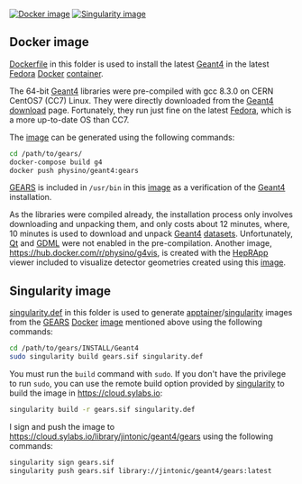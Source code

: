 [![Docker image](https://img.shields.io/badge/Docker-image-orange?style=flat)](https://hub.docker.com/r/physino/geant4)
[![Singularity image](https://img.shields.io/badge/Singularity-image-yellow?style=flat)](https://cloud.sylabs.io/library/jintonic/geant4/gears)

## Docker image

[Dockerfile](Dockerfile) in this folder is used to install the latest [Geant4][] in the latest [Fedora][] [Docker][] [container][].

The 64-bit [Geant4][] libraries were pre-compiled with gcc 8.3.0 on CERN CentOS7 (CC7) Linux. They were directly downloaded from the [Geant4][] [download][] page. Fortunately, they run just fine on the latest [Fedora][], which is a more up-to-date OS than CC7.

The [image][] can be generated using the following commands:

```sh
cd /path/to/gears/
docker-compose build g4
docker push physino/geant4:gears
```

[GEARS][] is included in `/usr/bin` in this [image][] as a verification of the [Geant4][] installation.

As the libraries were compiled already, the installation process only involves downloading and unpacking them, and only costs about 12 minutes, where, 10 minutes is used to download and unpack [Geant4][] [datasets][download]. Unfortunately, [Qt][] and [GDML][] were not enabled in the pre-compilation. Another image, <https://hub.docker.com/r/physino/g4vis>, is created with the [HepRApp][] viewer included to visualize detector geometries created using this [image][].

[Geant4]: https://geant4.web.cern.ch
[Fedora]: https://hub.docker.com/_/fedora
[Docker]: https://www.docker.com
[container]: https://www.docker.com/resources/what-container
[download]: https://geant4.web.cern.ch/support/download
[GEARS]: https://github.com/jintonic/gears
[image]: https://hub.docker.com/r/physino/geant4
[Qt]: https://geant4-userdoc.web.cern.ch/UsersGuides/ForApplicationDeveloper/html/Visualization/visdrivers.html#qt
[GDML]: https://geant4-userdoc.web.cern.ch/UsersGuides/ForApplicationDeveloper/html/Detector/Geometry/geomXML.html
[HepRApp]: https://www.slac.stanford.edu/~perl/HepRApp/

## Singularity image

[singularity.def](singularity.def) in this folder is used to generate [apptainer][]/[singularity][] images from the [GEARS][] [Docker][] [image][] mentioned above using the following commands:

```sh
cd /path/to/gears/INSTALL/Geant4
sudo singularity build gears.sif singularity.def
```

You must run the `build` command with `sudo`. If you don't have the privilege to run `sudo`, you can use the remote build option provided by [singularity][] to build the image in <https://cloud.sylabs.io>:

```sh
singularity build -r gears.sif singularity.def
```

I sign and push the image to <https://cloud.sylabs.io/library/jintonic/geant4/gears> using the following commands:

```sh
singularity sign gears.sif
singularity push gears.sif library://jintonic/geant4/gears:latest
```

[singularity]: https://en.wikipedia.org/wiki/Singularity_(software)
[apptainer]: https://apptainer.org
